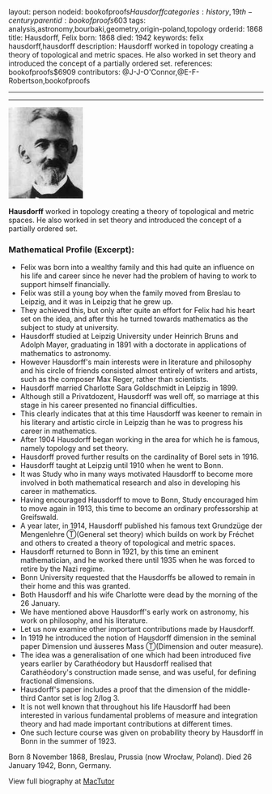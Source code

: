 layout: person
nodeid: bookofproofs$Hausdorff
categories: history,19th-century
parentid: bookofproofs$603
tags: analysis,astronomy,bourbaki,geometry,origin-poland,topology
orderid: 1868
title: Hausdorff, Felix
born: 1868
died: 1942
keywords: felix hausdorff,hausdorff
description: Hausdorff worked in topology creating a theory of topological and metric spaces. He also worked in set theory and introduced the concept of a partially ordered set.
references: bookofproofs$6909
contributors: @J-J-O'Connor,@E-F-Robertson,bookofproofs

---



---

![Hausdorff.jpg](https://github.com/bookofproofs/bookofproofs.github.io/blob/main/_sources/_assets/images/portraits/Hausdorff.jpg?raw=true)

**Hausdorff** worked in topology creating a theory of topological and metric spaces. He also worked in set theory and introduced the concept of a partially ordered set.

### Mathematical Profile (Excerpt):
* Felix was born into a wealthy family and this had quite an influence on his life and career since he never had the problem of having to work to support himself financially.
* Felix was still a young boy when the family moved from Breslau to Leipzig, and it was in Leipzig that he grew up.
* They achieved this, but only after quite an effort for Felix had his heart set on the idea, and after this he turned towards mathematics as the subject to study at university.
* Hausdorff studied at Leipzig University under Heinrich Bruns and Adolph Mayer, graduating in 1891 with a doctorate in applications of mathematics to astronomy.
* However Hausdorff's main interests were in literature and philosophy and his circle of friends consisted almost entirely of writers and artists, such as the composer Max Reger, rather than scientists.
* Hausdorff married Charlotte Sara Goldschmidt in Leipzig in 1899.
* Although still a Privatdozent, Hausdorff was well off, so marriage at this stage in his career presented no financial difficulties.
* This clearly indicates that at this time Hausdorff was keener to remain in his literary and artistic circle in Leipzig than he was to progress his career in mathematics.
* After 1904 Hausdorff began working in the area for which he is famous, namely topology and set theory.
* Hausdorff proved further results on the cardinality of Borel sets in 1916.
* Hausdorff taught at Leipzig until 1910 when he went to Bonn.
* It was Study who in many ways motivated Hausdorff to become more involved in both mathematical research and also in developing his career in mathematics.
* Having encouraged Hausdorff to move to Bonn, Study encouraged him to move again in 1913, this time to become an ordinary professorship at Greifswald.
* A year later, in 1914, Hausdorff published his famous text Grundzüge der Mengenlehre Ⓣ(General set theory) which builds on work by Fréchet and others to created a theory of topological and metric spaces.
* Hausdorff returned to Bonn in 1921, by this time an eminent mathematician, and he worked there until 1935 when he was forced to retire by the Nazi regime.
* Bonn University requested that the Hausdorffs be allowed to remain in their home and this was granted.
* Both Hausdorff and his wife Charlotte were dead by the morning of the 26 January.
* We have mentioned above Hausdorff's early work on astronomy, his work on philosophy, and his literature.
* Let us now examine other important contributions made by Hausdorff.
* In 1919 he introduced the notion of Hausdorff dimension in the seminal paper Dimension und äusseres Mass Ⓣ(Dimension and outer measure).
* The idea was a generalisation of one which had been introduced five years earlier by Carathéodory but Hausdorff realised that Carathéodory's construction made sense, and was useful, for defining fractional dimensions.
* Hausdorff's paper includes a proof that the dimension of the middle-third Cantor set is log 2/log 3.
* It is not well known that throughout his life Hausdorff had been interested in various fundamental problems of measure and integration theory and had made important contributions at different times.
* One such lecture course was given on probability theory by Hausdorff in Bonn in the summer of 1923.

Born 8 November 1868, Breslau, Prussia (now Wrocław, Poland). Died 26 January 1942, Bonn, Germany.

View full biography at [MacTutor](https://mathshistory.st-andrews.ac.uk/Biographies/Hausdorff/)
